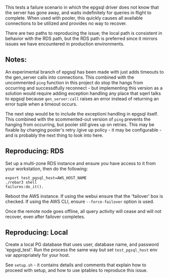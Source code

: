 This tests a failure scenario in which the epgsql driver does not know that the server has gone away, and waits indefinitely for queries in flight to complete. When used with pooler, this quickly causes all available connections to be utilized and provides no way to recover.

There are two paths to reproducing the issue; the local path is consistent in behavior with the RDS path, but the RDS path is preferred since it mirrors issues we have encountered in production environments.

## Notes:

An experimental branch of epgsql has been made with just adds timeouts to the gen_server calls into connections.  This combined with the uncommented `ping` function in this project do stop the hangs from occurring and successdfully reconnect - but implementing this version as a solution would require adding exception handling any place that sqerl talks to epgsql because `gen_server:call` raises an error instead of returning an error tuple when a timeout occurs.

The next step would be to include the exceptioni handling in epgsql itself.  This combined with the scommented-out version of `ping` prevents the hanging from occurring, but pooler still gives up on retries.  This may be fixable by changing pooler's retry /give up policy - it may be configurable - and is probably the next thing to look into here.

## Reproducing: RDS

Set up a multi-zone RDS instance and ensure you have access to it from your workstation, then do the following:

```
export test_pgsql_host=AWS_HOST_NAME
./rebar3 shell
failures:do_it().
```

Reboot the AWS instance.  If using the webui ensure that the 'failover' box is checked.  If using the AWS CLI, ensure `--force-failover` option is used.

Once the remote node goes offline, all query activity will cease and will not recover, even after failover completes.

## Reproducing: Local

Create a local PG database that uses user, database name, and password  'epgsql_test'.  Run the process the same way but set `test_pgsql_host` env var appropriately for your host.

See `setup.sh` - it contains details and comments that explain how to proceed with setup, and how to use iptables to 
reproduce this issue.

